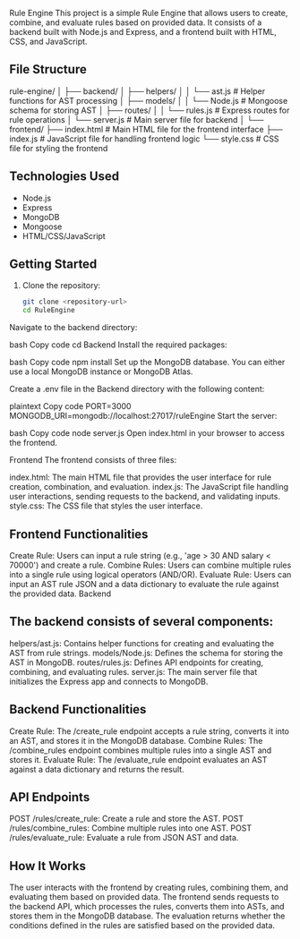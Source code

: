 Rule Engine
This project is a simple Rule Engine that allows users to create, combine, and evaluate rules based on provided data. It consists of a backend built with Node.js and Express, and a frontend built with HTML, CSS, and JavaScript.

## File Structure
rule-engine/
│
├── backend/
│   ├── helpers/
│   │   └── ast.js           # Helper functions for AST processing
│   ├── models/
│   │   └── Node.js          # Mongoose schema for storing AST
│   ├── routes/
│   │   └── rules.js         # Express routes for rule operations
│   └── server.js            # Main server file for backend
│
└── frontend/
    ├── index.html           # Main HTML file for the frontend interface
    ├── index.js             # JavaScript file for handling frontend logic
    └── style.css            # CSS file for styling the frontend


## Technologies Used

- Node.js
- Express
- MongoDB
- Mongoose
- HTML/CSS/JavaScript

  
## Getting Started

1. Clone the repository:
   ```bash
   git clone <repository-url>
   cd RuleEngine
Navigate to the backend directory:

bash
Copy code
cd Backend
Install the required packages:

bash
Copy code
npm install
Set up the MongoDB database. You can either use a local MongoDB instance or MongoDB Atlas.

Create a .env file in the Backend directory with the following content:

plaintext
Copy code
PORT=3000
MONGODB_URI=mongodb://localhost:27017/ruleEngine
Start the server:

bash
Copy code
node server.js
Open index.html in your browser to access the frontend.

Frontend
The frontend consists of three files:

index.html: The main HTML file that provides the user interface for rule creation, combination, and evaluation.
index.js: The JavaScript file handling user interactions, sending requests to the backend, and validating inputs.
style.css: The CSS file that styles the user interface.
## Frontend Functionalities
Create Rule: Users can input a rule string (e.g., 'age > 30 AND salary < 70000') and create a rule.
Combine Rules: Users can combine multiple rules into a single rule using logical operators (AND/OR).
Evaluate Rule: Users can input an AST rule JSON and a data dictionary to evaluate the rule against the provided data.
Backend
## The backend consists of several components:

helpers/ast.js: Contains helper functions for creating and evaluating the AST from rule strings.
models/Node.js: Defines the schema for storing the AST in MongoDB.
routes/rules.js: Defines API endpoints for creating, combining, and evaluating rules.
server.js: The main server file that initializes the Express app and connects to MongoDB.
## Backend Functionalities
Create Rule: The /create_rule endpoint accepts a rule string, converts it into an AST, and stores it in the MongoDB database.
Combine Rules: The /combine_rules endpoint combines multiple rules into a single AST and stores it.
Evaluate Rule: The /evaluate_rule endpoint evaluates an AST against a data dictionary and returns the result.
## API Endpoints
POST /rules/create_rule: Create a rule and store the AST.
POST /rules/combine_rules: Combine multiple rules into one AST.
POST /rules/evaluate_rule: Evaluate a rule from JSON AST and data.
## How It Works
The user interacts with the frontend by creating rules, combining them, and evaluating them based on provided data.
The frontend sends requests to the backend API, which processes the rules, converts them into ASTs, and stores them in the MongoDB database.
The evaluation returns whether the conditions defined in the rules are satisfied based on the provided data.
